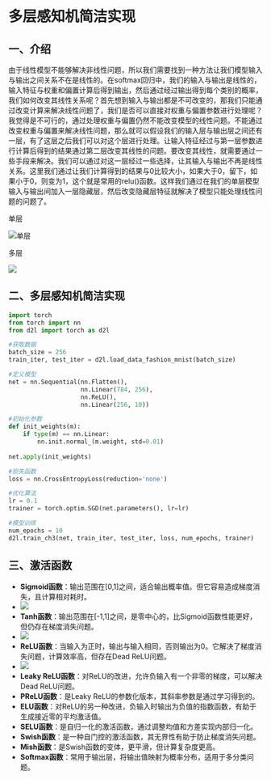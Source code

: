 # 多层感知机简洁实现

## 一、介绍

​	由于线性模型不能够解决非线性问题，所以我们需要找到一种方法让我们模型输入与输出之间关系不在是线性的。在softmax回归中，我们的输入与输出是线性的，输入特征与权重和偏置计算后得到输出，然后通过经过输出得到每个类别的概率，我们如何改变其线性关系呢？首先想到输入与输出都是不可改变的，那我们只能通过改变计算来解决线性问题了，我们是否可以直接对权重与偏置参数进行处理呢？我觉得是不可行的，通过处理权重与偏置仍然不能改变模型的线性问题。不能通过改变权重与偏置来解决线性问题，那么就可以假设我们的输入层与输出层之间还有一层，有了这层之后我们可以对这个层进行处理。让输入特征经过与第一层参数进行计算后得到的结果通过第二层改变其线性的问题。要改变其线性，就需要通过一些手段来解决。我们可以通过对这一层经过一些选择，让其输入与输出不再是线性关系。这里我们通过让我们计算得到的结果与0比较大小，如果大于0，留下，如果小于0，则变为1，这个就是常用的relu()函数。这样我们通过在我们的单层模型输入与输出间加入一层隐藏层，然后改变隐藏层特征就解决了模型只能处理线性问题的问题了。

单层

![单层](https://zh.d2l.ai/_images/softmaxreg.svg)

多层

![](https://zh.d2l.ai/_images/mlp.svg)

## 二、多层感知机简洁实现

```python
import torch
from torch import nn
from d2l import torch as d2l

#获取数据
batch_size = 256
train_iter, test_iter = d2l.load_data_fashion_mnist(batch_size)

#定义模型
net = nn.Sequential(nn.Flatten(),
                    nn.Linear(784, 256),
                    nn.ReLU(),
                    nn.Linear(256, 10))

#初始化参数
def init_weights(m):
    if type(m) == nn.Linear:
        nn.init.normal_(m.weight, std=0.01)
        
net.apply(init_weights)

#损失函数
loss = nn.CrossEntropyLoss(reduction='none')

#优化算法
lr = 0.1
trainer = torch.optim.SGD(net.parameters(), lr=lr)

#模型训练
num_epochs = 10
d2l.train_ch3(net, train_iter, test_iter, loss, num_epochs, trainer)
```

## 三、激活函数

- **Sigmoid函数**：输出范围在[0,1]之间，适合输出概率值。但它容易造成梯度消失，且计算相对耗时。
- ![](D:\code\深度学习笔记\多层感知机简洁实现.assets\Sigmoid-1745748235300-4.png)
- **Tanh函数**：输出范围在[-1,1]之间，是零中心的，比Sigmoid函数性能更好，但仍存在梯度消失问题。
- ![](D:\code\深度学习笔记\多层感知机简洁实现.assets\Tanh.png)
- **ReLU函数**：当输入为正时，输出与输入相同，否则输出为0。它解决了梯度消失问题，计算效率高，但存在Dead ReLU问题。
- ![](D:\code\深度学习笔记\多层感知机简洁实现.assets\relu.png)
- **Leaky ReLU函数**：对ReLU的改进，允许负输入有一个非零的梯度，可以解决Dead ReLU问题。
- **PReLU函数**：是Leaky ReLU的参数化版本，其斜率参数是通过学习得到的。
- **ELU函数**：对ReLU的另一种改进，负输入时输出为负值的指数函数，有助于生成接近零的平均激活值。
- **SELU函数**：是自归一化的激活函数，通过调整均值和方差实现内部归一化。
- **Swish函数**：是一种自门控的激活函数，其无界性有助于防止梯度消失问题。
- **Mish函数**：是Swish函数的变体，更平滑，但计算复杂度更高。
- **Softmax函数**：常用于输出层，将输出值映射为概率分布，适用于多分类问题。

